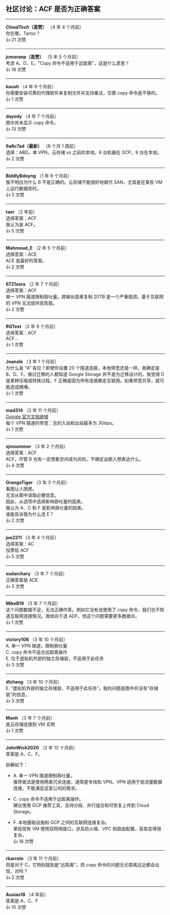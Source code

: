 ## 社区讨论：ACF 是否为正确答案

---

**_CloudTech_（高赞）**  （4 年 4 个月前）  
你在哪，Tartor？  
👍 21 次赞

---

**jcmoranp（高赞）** （5 年 5 个月前）  
考虑 A、D、E。"Copy 命令不适用于远距离"，这是什么意思？  
👍 18 次赞

---

**kaush** （4 年 9 个月前）  
你需要安装可靠的代理软件来复制文件并支持重试，仅靠 copy 命令是不够的。  
👍 1 次赞

---

**dayody** （4 年 7 个月前）  
图中并未显示 copy 命令。  
👍 13 次赞

---

**6a8c7ad（最新）** （8 个月 1 周前）  
选择：ABD。单 VPN，云存储 vs 之前的本地，6 台机器在 GCP，9 台在本地。  
👍 2 次赞

---

**BiddlyBdoyng** （1 年 9 个月前）  
我不明白为什么 B 不是正确的。云存储不能很好地替代 SAN，尤其是在某些 VM 上运行数据库时。  
👍 3 次赞

---

**taer** （2 年前）  
选择答案：ACF  
我认为是 ACF。  
👍 5 次赞

---

**Mahmoud_E** （2 年 5 个月前）  
选择答案：ACE  
ACE 是最好的答案。  
👍 2 次赞

---

**6721sora** （2 年 7 个月前）  
选择答案：ACF  
单一 VPN 隧道限制吞吐量。跨越长距离复制 20TB 是一个严重瓶颈。基于互联网的 VPN 无法提供高性能。  
👍 2 次赞

---

**RGTest** （2 年 9 个月前）  
选择答案：ACF  
ACF...  
👍 1 次赞

---

**Joanale** （3 年 1 个月前）  
为什么是 “A” 各位？即使你设置 20 个隧道连接，本地带宽还是一样。我确定是 B、D、F。做过迁移的人都知道 Google Storage 并不是为迁移设计的，我觉得 D 是某种压缩或转换过程，F 正确是因为所有连接都走互联网。如果带宽共享，就可能造成拥堵。  
👍 1 次赞

---

**mad314** （2 年 11 个月前）  
[Google 官方文档链接](https://cloud.google.com/network-connectivity/docs/vpn/quotas#limits)  
每个 VPN 隧道的带宽：总的入站和出站最多为 3Gbps。  
👍 1 次赞

---

**sjmsummer** （3 年 2 个月前）  
选择答案：ACF  
ACF，尽管 B 也有一定想象空间成为风险。不确定出题人想表达什么。  
👍 4 次赞

---

**OrangeTiger** （3 年 3 个月前）  
看图让人困惑。  
无法从图中读取必要信息。  
因此，从选项中选择影响吞吐量的因素。  
我认为 A、C 和 F 是影响吞吐量的因素。  
谁能告诉我为什么选 E？  
👍 2 次赞

---

**joe2211** （3 年 4 个月前）  
选择答案：AC  
投票给 ACF  
👍 5 次赞

---

**sudarchary** （3 年 7 个月前）  
正确答案是 ACE  
👍 3 次赞

---

**MikeB19** （3 年 7 个月前）  
这个问题数据不足，无法正确作答。例如它没有说使用了 copy 命令，我们也不知道互联网连接情况。我倾向于选 ADF，但这个问题需要更多数据点。  
👍 1 次赞

---

**victory108** （3 年 10 个月前）  
A. 单一 VPN 隧道，限制吞吐量  
C. copy 命令不适合远距离操作  
E. 位于虚拟机外部的独立存储层，不适用于此任务  
👍 3 次赞

---

**dlzhang** （3 年 10 个月前）  
E. “虚拟机外部的独立存储层，不适用于此任务”。我的问题是图中并没有“存储层”的信息。  
👍 3 次赞

---

**Manh** （3 年 7 个月前）  
是云存储连接到 VM 实例  
👍 1 次赞

---

**JohnWick2020** （3 年 12 个月前）  
答案是 A、C、F。

拆解如下：

- A. 单一 VPN 隧道限制吞吐量。  
  推荐做法是使用两条冗余连接，通常是专线和 VPN。VPN 适用于低流量数据连接，不能满足这家公司的需求。

- C. copy 命令不适用于远距离操作。  
  建议使用 GCP 推荐工具，支持分段、并行组合和可恢复上传到 Cloud Storage。

- F. 本地基础设施和 GCP 之间的互联网连接复杂。  
  某些现有 VM 使用双网络接口，涉及防火墙、VPC 和路由配置，容易变得很复杂。  
👍 18 次赞

---

**rbarrote** （3 年 11 个月前）  
但是对于 C，它特别提到是“远距离”，而 copy 命令的问题无论距离远近都会出现，对吗？  
👍 2 次赞

---

**Ausias18** （4 年前）  
答案是 A、C、F  
👍 10 次赞
